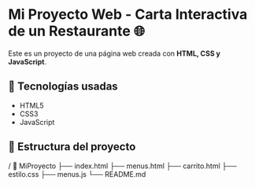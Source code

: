 # Mi Proyecto Web - Carta Interactiva de un Restaurante 🌐

Este es un proyecto de una página web creada con **HTML, CSS y JavaScript**.

## 🚀 Tecnologías usadas
- HTML5
- CSS3
- JavaScript

## 📂 Estructura del proyecto
/ 📁 MiProyecto
  ├── index.html
  ├── menus.html
  ├── carrito.html
  ├── estilo.css
  ├── menus.js
  └── README.md
